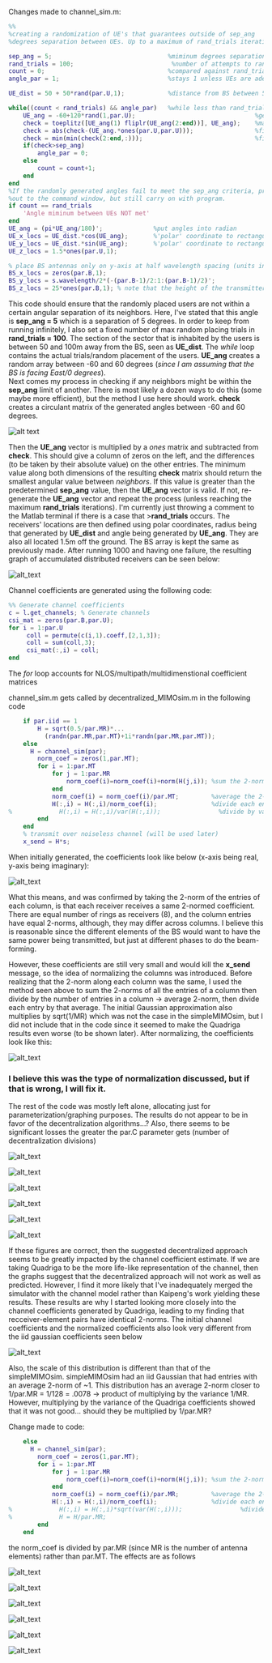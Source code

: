 Changes made to channel_sim.m:

```matlab
%%
%creating a randomization of UE's that guarantees outside of sep_ang
%degrees separation between UEs. Up to a maximum of rand_trials iterations

sep_ang = 5;                                %miminum degrees separation desired
rand_trials = 100;                           %number of attempts to randomly create angular spacing
count = 0;                                  %compared against rand_trials
angle_par = 1;                              %stays 1 unless UEs are adequately spaced

UE_dist = 50 + 50*rand(par.U,1);            %distance from BS between 50 and 100

while((count < rand_trials) && angle_par)   %while less than rand_trials run and UEs don't pass spacing
    UE_ang = -60+120*rand(1,par.U);                                 %generate random angles (-60,60) for each UE
    check = toeplitz([UE_ang(1) fliplr(UE_ang(2:end))], UE_ang);    %make array into circulant matrix
    check = abs(check-(UE_ang.*ones(par.U,par.U)));                 %find difference between each user and all its neighbors
    check = min(min(check(2:end,:)));                               %find minimum angles between UEs (not including with itself)
    if(check>sep_ang)
        angle_par = 0;
    else
        count = count+1;
    end
end
%If the randomly generated angles fail to meet the sep_ang criteria, print
%out to the command window, but still carry on with program.
if count == rand_trials
    'Angle miminum between UEs NOT met'             
end
UE_ang = (pi*UE_ang/180)';              %put angles into radian
UE_x_locs = UE_dist.*cos(UE_ang);       %'polar' coordinate to rectangular
UE_y_locs = UE_dist.*sin(UE_ang);       %'polar' coordinate to rectangular
UE_z_locs = 1.5*ones(par.U,1);

% place BS antennas only on y-axis at half wavelength spacing (units in m)
BS_x_locs = zeros(par.B,1);
BS_y_locs = s.wavelength/2*(-(par.B-1)/2:1:(par.B-1)/2)';
BS_z_locs = 25*ones(par.B,1); % note that the height of the transmitter is 25m
```
This code should ensure that the randomly placed users are not within a certain angular separation of its neighbors. Here, I've stated that this angle is **sep_ang = 5** which is a separation of 5 degrees. In order to keep from running infinitely, I also set a fixed number of max random placing trials in **rand_trials = 100**. The section of the sector that is inhabited by the users is between 50 and 100m away from the BS, seen as **UE_dist**. The *while* loop contains the actual trials/random placement of the users. **UE_ang** creates a random array between -60 and 60 degrees (*since I am assuming that the BS is facing East/0 degrees*).  
Next comes my process in checking if any neighbors might be within the **sep_ang** limit of another. There is most likely a dozen ways to do this (some maybe more efficient), but the method I use here should work. 
**check** creates a circulant matrix of the generated angles between -60 and 60 degrees. 

![alt text](https://github.com/JamesMcNaney/Summer19_MIMO/blob/master/Quadriga/tutorials/figures_images/circulant_matrix.PNG)

Then the **UE_ang** vector is multiplied by a *ones* matrix and subtracted from **check**. This should give a column of zeros on the left, and the differences (to be taken by their absolute value) on the other entries. The minimum value along both dimensions of the resulting **check** matrix should return the smallest angular value between *neighbors*. If this value is greater than the predetermined **sep_ang** value, then the **UE_ang** vector is valid. If not, re-generate the **UE_ang** vector and repeat the process (unless reaching the maximum **rand_trials** iterations). 
I'm currently just throwing a comment to the Matlab terminal if there is a case that >**rand_trials** occurs. 
The receivers' locations are then defined using polar coordinates, radius being that generated by **UE_dist** and angle being generated by **UE_ang**. They are also all located 1.5m off the ground. 
The BS array is kept the same as previously made.
After running 1000 and having one failure, the resulting graph of accumulated distributed receivers can be seen below:

![alt_text](https://github.com/JamesMcNaney/Summer19_MIMO/blob/master/Quadriga/tutorials/figures_images/ideal_placed_UEs_over_1000_trials_1_failed.png)

Channel coefficients are generated using the following code:
```Matlab
%% Generate channel coefficients
c = l.get_channels; % Generate channels
csi_mat = zeros(par.B,par.U);
for i = 1:par.U
     coll = permute(c(i,1).coeff,[2,1,3]);
     coll = sum(coll,3);
     csi_mat(:,i) = coll;
end
```
The *for* loop accounts for NLOS/multipath/multidimenstional coefficient matrices

channel_sim.m gets called by decentralized_MIMOsim.m in the following code
```Matlab
    if par.iid == 1
        H = sqrt(0.5/par.MR)*...
          (randn(par.MR,par.MT)+1i*randn(par.MR,par.MT));
    else  
      H = channel_sim(par);
        norm_coef = zeros(1,par.MT);                    
        for i = 1:par.MT
            for j = 1:par.MR
                norm_coef(i)=norm_coef(i)+norm(H(j,i)); %sum the 2-norms of each column
            end
            norm_coef(i) = norm_coef(i)/par.MT;         %average the 2-norm sum
            H(:,i) = H(:,i)/norm_coef(i);               %divide each entry of QuaDRiGa channel by avg 2-norm
%             H(:,i) = H(:,i)/var(H(:,i));                %divide by variance of each column...?
        end
    end
    % transmit over noiseless channel (will be used later)
    x_send = H*s;
```
When initially generated, the coefficients look like below (x-axis being real, y-axis being imaginary):

![alt_text](https://github.com/JamesMcNaney/Summer19_MIMO/blob/master/Quadriga/tutorials/figures_images/channel_coef_before_norm.png)

What this means, and was confirmed by taking the 2-norm of the entries of each column, is that each receiver receives a same 2-normed coefficient. There are equal number of rings as receivers (8), and the column entries have equal 2-norms, although, they may differ across columns. I believe this is reasonable since the different elements of the BS would want to have the same power being transmitted, but just at different phases to do the beam-forming. 

However, these coefficients are still very small and would kill the **x_send** message, so the idea of normalizing the columns was introduced. Before realizing that the 2-norm along each column was the same, I used the method seen above to sum the 2-norms of all the entries of a column then divide by the number of entries in a column -> average 2-norm, then divide each entry by that average. The initial Gaussian approximation also multiplies by sqrt(1/MR) which was not the case in the simpleMIMOsim, but I did not include that in the code since it seemed to make the Quadriga results even worse (to be shown later).
After normalizing, the coefficients look like this:

![alt_text](https://github.com/JamesMcNaney/Summer19_MIMO/blob/master/Quadriga/tutorials/figures_images/channel_coef_after_norm.png)

### I believe this was the type of normalization discussed, but if that is wrong, I will fix it.

The rest of the code was mostly left alone, allocating just for parameterization/graphing purposes. The results do not appear to be in favor of the decentralization algorithms...? Also, there seems to be significant losses the greater the par.C parameter gets (number of decentralization divisions)

![alt_text](https://github.com/JamesMcNaney/Summer19_MIMO/blob/master/Quadriga/tutorials/figures_images/parC_2comp.png)

![alt_text](https://github.com/JamesMcNaney/Summer19_MIMO/blob/master/Quadriga/tutorials/figures_images/parC_4comp.png)

![alt_text](https://github.com/JamesMcNaney/Summer19_MIMO/blob/master/Quadriga/tutorials/figures_images/parC_8comp.png)

![alt_text](https://github.com/JamesMcNaney/Summer19_MIMO/blob/master/Quadriga/tutorials/figures_images/cg_dcg_mf_comp_parC2.png)

![alt_text](https://github.com/JamesMcNaney/Summer19_MIMO/blob/master/Quadriga/tutorials/figures_images/cg_dcg_mf_comp_parC4.png)

![alt_text](https://github.com/JamesMcNaney/Summer19_MIMO/blob/master/Quadriga/tutorials/figures_images/cg_dcg_mf_comp_parC8.png)

If these figures are correct, then the suggested decentralized approach seems to be greatly impacted by the channel coefficient estimate. If we are taking Quadriga to be the more life-like representation of the channel, then the graphs suggest that the decentralized approach will not work as well as predicted. However, I find it more likely that I've inadequately merged the simulator with the channel model rather than Kaipeng's work yielding these results. These results are why I started looking more closely into the channel coefficients generated by Quadriga, leading to my finding that recceiver-element pairs have identical 2-norms. The initial channel coefficients and the normalized coefficients also look very different from the iid gaussian coefficients seen below

![alt_text](https://github.com/JamesMcNaney/Summer19_MIMO/blob/master/Quadriga/tutorials/figures_images/iid_gaussian_coef.png)

Also, the scale of this distribution is different than that of the simpleMIMOsim. simpleMIMOsim had an iid Gaussian that had entries with an average 2-norm of ~1. This distribution has an average 2-norm closer to 1/par.MR = 1/128 = .0078 -> product of multiplying by the variance 1/MR. However, multiplying by the variance of the Quadriga coefficients showed that it was not good... should they be multiplied by 1/par.MR?

Change made to code:
```Matlab
    else  
      H = channel_sim(par);
        norm_coef = zeros(1,par.MT);                    
        for i = 1:par.MT
            for j = 1:par.MR
                norm_coef(i)=norm_coef(i)+norm(H(j,i)); %sum the 2-norms of each column
            end
            norm_coef(i) = norm_coef(i)/par.MR;         %average the 2-norm sum
            H(:,i) = H(:,i)/norm_coef(i);               %divide each entry of QuaDRiGa channel by avg 2-norm
%             H(:,i) = H(:,i)*sqrt(var(H(:,i)));                %divide by variance of each column...?
%             H = H/par.MR;
        end
    end
```
the norm_coef is divided by par.MR (since MR is the number of antenna elements) rather than par.MT. The effects are as follows

![alt_text](https://github.com/JamesMcNaney/Summer19_MIMO/blob/master/Quadriga/tutorials/figures_images/changed_MT_to_MR_parC2.png)

![alt_text](https://github.com/JamesMcNaney/Summer19_MIMO/blob/master/Quadriga/tutorials/figures_images/changed_MT_to_MR_parC4.png)

![alt_text](https://github.com/JamesMcNaney/Summer19_MIMO/blob/master/Quadriga/tutorials/figures_images/changed_MT_to_MR_parC8.png)

![alt_text](https://github.com/JamesMcNaney/Summer19_MIMO/blob/master/Quadriga/tutorials/figures_images/uumse_update_parC2.png)

![alt_text](https://github.com/JamesMcNaney/Summer19_MIMO/blob/master/Quadriga/tutorials/figures_images/uumse_update_parC4.png)

![alt_text](https://github.com/JamesMcNaney/Summer19_MIMO/blob/master/Quadriga/tutorials/figures_images/uumse_update_parC8.png)
